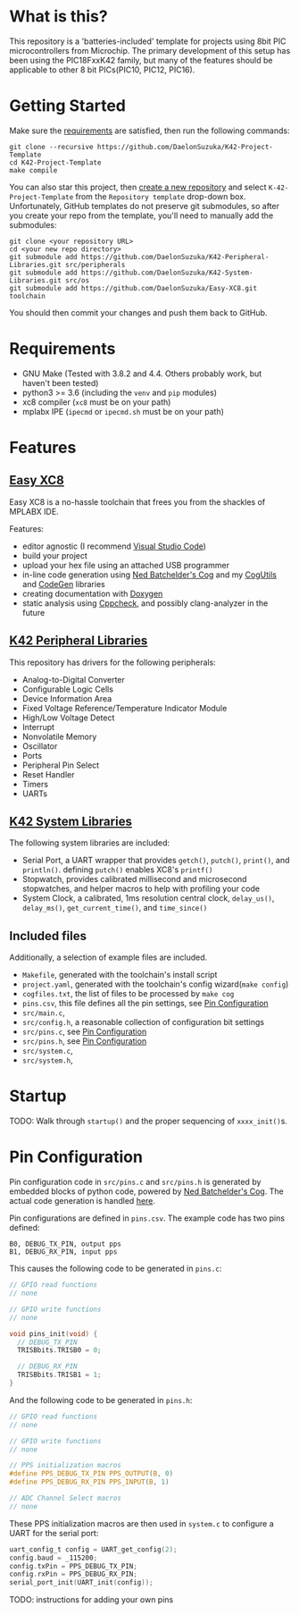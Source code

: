 # What is this?
This repository is a 'batteries-included' template for projects using 8bit PIC microcontrollers from Microchip. The primary development of this setup has been using the PIC18FxxK42 family, but many of the features should be applicable to other 8 bit PICs(PIC10, PIC12, PIC16).

# Getting Started
Make sure the [requirements](#-Requirements) are satisfied, then run the following commands:
```
git clone --recursive https://github.com/DaelonSuzuka/K42-Project-Template
cd K42-Project-Template
make compile
```
You can also star this project, then [create a new repository](https://github.com/new) and select `K-42-Project-Template` from the `Repository template` drop-down box. Unfortunately, GitHub templates do not preserve git submodules, so after you create your repo from the template, you'll need to manually add the submodules:

```
git clone <your repository URL>
cd <your new repo directory>
git submodule add https://github.com/DaelonSuzuka/K42-Peripheral-Libraries.git src/peripherals
git submodule add https://github.com/DaelonSuzuka/K42-System-Libraries.git src/os
git submodule add https://github.com/DaelonSuzuka/Easy-XC8.git toolchain
```
You should then commit your changes and push them back to GitHub.

# Requirements
- GNU Make (Tested with 3.8.2 and 4.4. Others probably work, but haven't been tested)
- python3 >= 3.6 (including the `venv` and `pip` modules)
- xc8 compiler (`xc8` must be on your path)
- mplabx IPE (`ipecmd` or `ipecmd.sh` must be on your path)

# Features

## [Easy XC8](https://github.com/DaelonSuzuka/Easy-XC8)
Easy XC8 is a no-hassle toolchain that frees you from the shackles of MPLABX IDE. 

Features:
- editor agnostic (I recommend [Visual Studio Code](https://code.visualstudio.com/))
- build your project
- upload your hex file using an attached USB programmer
- in-line code generation using [Ned Batchelder's Cog](https://nedbatchelder.com/code/cog/index.html) and my [CogUtils](https://github.com/DaelonSuzuka/CogUtils) and [CodeGen](https://github.com/DaelonSuzuka/CodeGen) libraries
- creating documentation with [Doxygen](https://www.doxygen.nl/index.html)
- static analysis using [Cppcheck](http://cppcheck.sourceforge.net/), and possibly clang-analyzer in the future

## [K42 Peripheral Libraries](https://github.com/DaelonSuzuka/K42-Peripheral-Libraries)
This repository has drivers for the following peripherals:
- Analog-to-Digital Converter
- Configurable Logic Cells
- Device Information Area
- Fixed Voltage Reference/Temperature Indicator Module
- High/Low Voltage Detect
- Interrupt
- Nonvolatile Memory
- Oscillator
- Ports
- Peripheral Pin Select
- Reset Handler
- Timers
- UARTs

## [K42 System Libraries](https://github.com/DaelonSuzuka/K42-System-Libraries)
The following system libraries are included:
- Serial Port, a UART wrapper that provides `getch()`, `putch()`, `print()`, and `println()`. defining `putch()` enables XC8's `printf()`
- Stopwatch, provides calibrated millisecond and microsecond stopwatches, and helper macros to help with profiling your code
- System Clock, a calibrated, 1ms resolution central clock, `delay_us()`, `delay_ms()`, `get_current_time()`, and `time_since()` 

## Included files
Additionally, a selection of example files are included. 

- `Makefile`, generated with the toolchain's install script
- `project.yaml`, generated with the toolchain's config wizard(`make config`)
- `cogfiles.txt`, the list of files to be processed by `make cog`
- `pins.csv`, this file defines all the pin settings, see [Pin Configuration](#-Pin-Configuration)
- `src/main.c`, 
- `src/config.h`, a reasonable collection of configuration bit settings
- `src/pins.c`, see [Pin Configuration](#-Pin-Configuration)
- `src/pins.h`, see [Pin Configuration](#-Pin-Configuration)
- `src/system.c`, 
- `src/system.h`, 

# Startup
TODO: Walk through `startup()` and the proper sequencing of `xxxx_init()`s.

# Pin Configuration
Pin configuration code in `src/pins.c` and `src/pins.h` is generated by embedded blocks of python code, powered by [Ned Batchelder's Cog](https://nedbatchelder.com/code/cog/). The actual code generation is handled [here](https://github.com/DaelonSuzuka/CodeGen/blob/master/codegen/pins.py).

Pin configurations are defined in `pins.csv`. The example code has two pins defined:

```
B0, DEBUG_TX_PIN, output pps
B1, DEBUG_RX_PIN, input pps
```

This causes the following code to be generated in `pins.c`:
```c
// GPIO read functions
// none

// GPIO write functions
// none

void pins_init(void) {
  // DEBUG_TX_PIN
  TRISBbits.TRISB0 = 0;

  // DEBUG_RX_PIN
  TRISBbits.TRISB1 = 1;
}
```
And the following code to be generated in `pins.h`:
```c
// GPIO read functions
// none

// GPIO write functions
// none

// PPS initialization macros
#define PPS_DEBUG_TX_PIN PPS_OUTPUT(B, 0)
#define PPS_DEBUG_RX_PIN PPS_INPUT(B, 1)

// ADC Channel Select macros
// none
```

These PPS initialization macros are then used in `system.c` to configure a UART for the serial port:
```c
uart_config_t config = UART_get_config(2);
config.baud = _115200;
config.txPin = PPS_DEBUG_TX_PIN;
config.rxPin = PPS_DEBUG_RX_PIN;
serial_port_init(UART_init(config));
```

TODO: instructions for adding your own pins